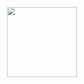 
<p align="center">
  <img src="https://octodex.github.com/images/carlostocat.gif" height="160px" width="160px"> 
<!-- 
  <img src="https://octodex.github.com/images/daftpunktocat-thomas.gif" height="160px" width="160px"> 
  <img src="https://octodex.github.com/images/daftpunktocat-guy.gif" height="160px" width="160px"> 
-->
</p>

<!--
**ldkong1205/ldkong1205** is a ✨ _special_ ✨ repository because its `README.md` (this file) appears on your GitHub profile.

Here are some ideas to get you started:

- 🔭 I’m currently working on ...
- 🌱 I’m currently learning ...
- 👯 I’m looking to collaborate on ...
- 🤔 I’m looking for help with ...
- 💬 Ask me about ...
- 📫 How to reach me: ...
- 😄 Pronouns: ...
- ⚡ Fun fact: ...
-->

